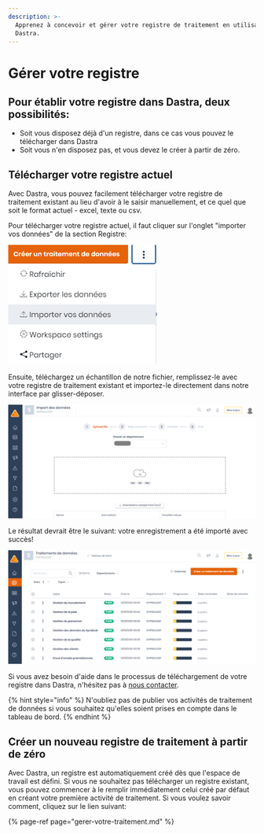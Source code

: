 ```yaml
---
description: >-
  Apprenez à concevoir et gérer votre registre de traitement en utilisant
  Dastra.
---
```


# Gérer votre registre

## Pour établir votre registre dans Dastra, deux possibilités:

* Soit vous disposez déjà d'un registre, dans ce cas vous pouvez le télécharger dans Dastra
* Soit vous n'en disposez pas, et vous devez le créer à partir de zéro.

## Télécharger votre registre actuel

Avec Dastra, vous pouvez facilement télécharger votre registre de traitement existant au lieu d'avoir à le saisir manuellement, et ce quel que soit le format actuel - excel, texte ou csv.

Pour télécharger votre registre actuel, il faut cliquer sur l'onglet "importer vos données" de la section Registre:

![](../../.gitbook/assets/image%20%28110%29.png)

Ensuite, téléchargez un échantillon de notre fichier, remplissez-le avec votre registre de traitement existant et importez-le directement dans notre interface par glisser-déposer.

![](../../.gitbook/assets/image%20%2862%29.png)

Le résultat devrait être le suivant: votre enregistrement a été importé avec succès!

![](../../.gitbook/assets/image%20%2861%29.png)

Si vous avez besoin d'aide dans le processus de téléchargement de votre registre dans Dastra, n'hésitez pas à [nous contacter](https://www.dastra.eu/fr/contact?type=Other).

{% hint style="info" %}
N'oubliez pas de publier vos activités de traitement de données si vous souhaitez qu'elles soient prises en compte dans le tableau de bord.
{% endhint %}

## Créer un nouveau registre de traitement à partir de zéro 

Avec Dastra, un registre est automatiquement créé dès que l'espace de travail est défini. Si vous ne souhaitez pas télécharger un registre existant, vous pouvez commencer à le remplir immédiatement celui créé par défaut en créant votre première activité de traitement. Si vous voulez savoir comment, cliquez sur le lien suivant:

{% page-ref page="gerer-votre-traitement.md" %}



